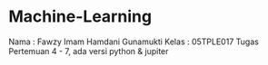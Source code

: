 # Machine-Learning
Nama : Fawzy Imam Hamdani Gunamukti
Kelas : 05TPLE017
Tugas Pertemuan 4 - 7, ada versi python & jupiter
